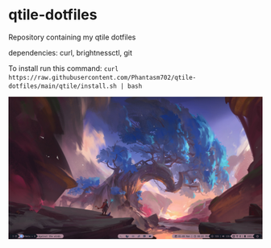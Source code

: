 # qtile-dotfiles
Repository containing my qtile dotfiles

dependencies: curl, brightnessctl, git

To install run this command:
`curl https://raw.githubusercontent.com/Phantasm702/qtile-dotfiles/main/qtile/install.sh | bash`

![qtile_rice.png](https://github.com/Phantasm702/qtile-dotfiles/blob/db36806bf42261b3f5dd5884c5992166791439f4/qtile_rice.png)
